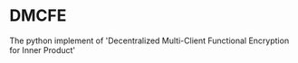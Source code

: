 # DMCFE
The python implement of 'Decentralized Multi-Client Functional Encryption for Inner Product'
